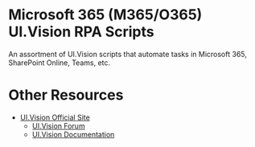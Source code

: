 # Microsoft 365 (M365/O365) UI.Vision RPA Scripts
An assortment of UI.Vision scripts that automate tasks in Microsoft 365, SharePoint Online, Teams, etc.


# Other Resources
- [UI.Vision Official Site](https://ui.vision/)
  - [UI.Vision Forum](https://forum.ui.vision/)
  - [UI.Vision Documentation](https://ui.vision/rpa/docs)
